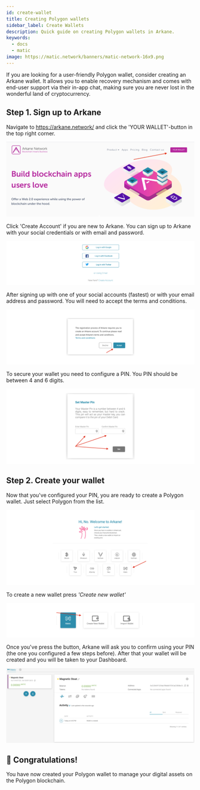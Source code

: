 ```yaml
---
id: create-wallet
title: Creating Polygon wallets
sidebar_label: Create Wallets
description: Quick guide on creating Polygon wallets in Arkane. 
keywords:
  - docs
  - matic
image: https://matic.network/banners/matic-network-16x9.png
---
```


If you are looking for a user-friendly Polygon wallet, consider creating an Arkane wallet. It allows you to enable recovery mechanism and comes with end-user support via their in-app chat, making sure you are never lost in the wonderful land of cryptocurrency.

## Step 1. Sign up to Arkane

Navigate to https://arkane.network/ and click the 'YOUR WALLET'-button in the top right corner.

![Sign up to Arkane](img/01.png)

Click 'Create Account' if you are new to Arkane. You can sign up to Arkane with your social credentials or with email and password.

![Create an account](img/02.png)

After signing up with one of your social accounts (fastest) or with your email address and password. You will need to accept the terms and conditions.

![Accept the terms & conditions](img/03.png)

To secure your wallet you need to configure a PIN. You PIN should be between 4 and 6 digits.

![Configure Wallet PIN](img/04.png)

## Step 2. Create your wallet
Now that you've configured your PIN, you are ready to create a Polygon wallet. Just select Polygon from the list.

![Select the Polygon blockchain](img/05.png)

To create a new wallet press *'Create new wallet'* 

![Create a new wallet](img/06.png)

Once you've press the button, Arkane will ask you to confirm using your PIN (the one you configured a few steps before). After that your wallet will be created and you will be taken to your Dashboard.

![Wallet Dashboard](img/07.png)

## 🥳 Congratulations! 

You have now created your Polygon wallet to manage your digital assets on the Polygon blockchain. 


